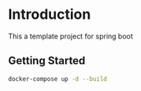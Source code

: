 # Introduction

This a template project for spring boot

## Getting Started

```bash
docker-compose up -d --build
```

